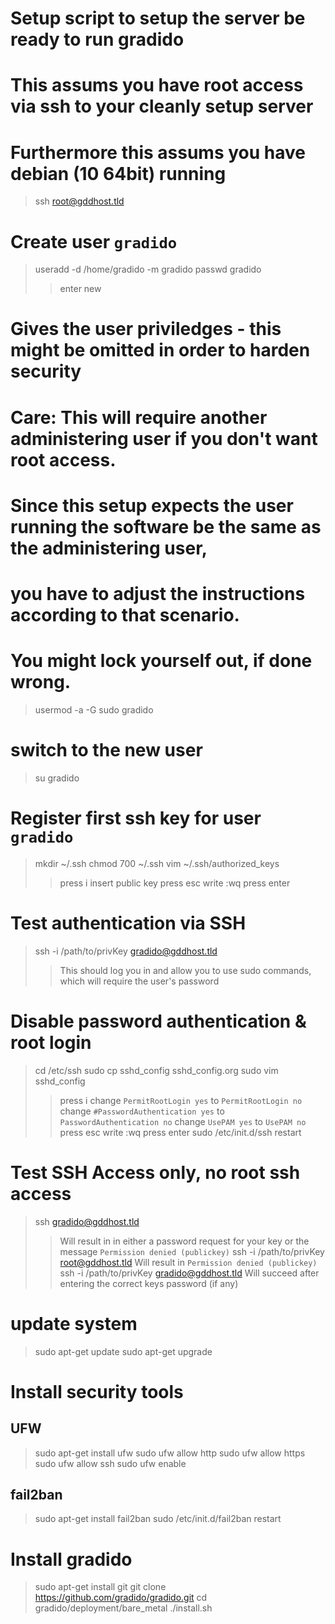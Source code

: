 # Setup script to setup the server be ready to run gradido
# This assums you have root access via ssh to your cleanly setup server
# Furthermore this assums you have debian (10 64bit) running

> ssh root@gddhost.tld

# Create user `gradido`
> useradd -d /home/gradido -m gradido
> passwd gradido
>> enter new

# Gives the user priviledges - this might be omitted in order to harden security
# Care: This will require another administering user if you don't want root access.
#       Since this setup expects the user running the software be the same as the administering user,
#       you have to adjust the instructions according to that scenario.
#       You might lock yourself out, if done wrong.
> usermod -a -G sudo gradido

# switch to the new user
> su gradido

# Register first ssh key for user `gradido`
> mkdir ~/.ssh
> chmod 700 ~/.ssh
> vim ~/.ssh/authorized_keys
>> press i
>> insert public key
>> press esc
>> write :wq
>> press enter

# Test authentication via SSH
> ssh -i /path/to/privKey gradido@gddhost.tld
>> This should log you in and allow you to use sudo commands, which will require the user's password

# Disable password authentication & root login
> cd /etc/ssh
> sudo cp sshd_config sshd_config.org
> sudo vim sshd_config
>> press i
>> change `PermitRootLogin yes` to `PermitRootLogin no`
>> change `#PasswordAuthentication yes` to `PasswordAuthentication no`
>> change `UsePAM yes` to `UsePAM no`
>> press esc
>> write :wq
>> press enter
> sudo /etc/init.d/ssh restart

# Test SSH Access only, no root ssh access
> ssh gradido@gddhost.tld
>> Will result in in either a password request for your key or the message `Permission denied (publickey)`
> ssh -i /path/to/privKey root@gddhost.tld
>> Will result in `Permission denied (publickey)`
> ssh -i /path/to/privKey gradido@gddhost.tld
>> Will succeed after entering the correct keys password (if any)

# update system
> sudo apt-get update
> sudo apt-get upgrade

# Install security tools
## UFW
> sudo apt-get install ufw
> sudo ufw allow http
> sudo ufw allow https
> sudo ufw allow ssh
> sudo ufw enable

## fail2ban
> sudo apt-get install fail2ban
> sudo /etc/init.d/fail2ban restart

# Install gradido
> sudo apt-get install git
> git clone https://github.com/gradido/gradido.git
> cd gradido/deployment/bare_metal
> ./install.sh